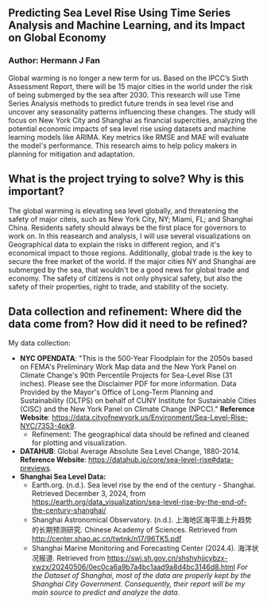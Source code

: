 ## Predicting Sea Level Rise Using Time Series Analysis and Machine Learning, and its Impact on Global Economy
### Author: Hermann J Fan

  Global warming is no longer a new term for us. Based on the IPCC’s Sixth Assessment Report, there will be 15 major cities in the world under the risk of being submerged by the sea after 2030. This research will use Time Series Analysis methods to predict future trends in sea level rise and uncover any seasonality patterns influencing these changes. The study will focus on New York City and Shanghai as financial supercities, analyzing the potential economic impacts of sea level rise using datasets and machine learning models like ARIMA. Key metrics like RMSE and MAE will evaluate the model's performance. This research aims to help policy makers in planning for mitigation and adaptation.

## What is the project trying to solve? Why is this important?
  The global warming is elevating sea level globally, and threatening the safety of major citeis, such as New York City, NY; Miami, FL; and Shanghai China. Residents safety should always be the first place for governors to work on. In this reasearch and analysis, I will use several visualizations on Geographical data to explain the risks in different region, and it's economical impact to those regions. 
  Additionally, global trade is the key to secure the free market of the world. If the major cities NY and Shanghai are submerged by the sea, that wouldn't be a good news for global trade and economy. The safety of citizens is not only physical safety, but also the safety of their properties, right to trade, and stability of the society.

## Data collection and refinement: Where did the data come from? How did it need to be refined?
  My data collection: 
- **NYC OPENDATA**: "This is the 500-Year Floodplain for the 2050s based on FEMA's Preliminary Work Map data and the New York Panel on Climate Change's 90th Percentile Projects for Sea-Level Rise (31 inches). Please see the Disclaimer PDF for more information. Data Provided by the Mayor's Office of Long-Term Planning and Sustainability (OLTPS) on behalf of CUNY Institute for Sustainable Cities (CISC) and the New York Panel on Climate Change (NPCC)." **Reference Website**: https://data.cityofnewyork.us/Environment/Sea-Level-Rise-NYC/7353-4pk9.
  - Refinement: The geographical data should be refined and cleaned for plotting and visualization.
- **DATAHUB**: Global Average Absolute Sea Level Change, 1880-2014. **Reference Website**: https://datahub.io/core/sea-level-rise#data-previews.
- **Shanghai Sea Level Data:**
  - Earth.org. (n.d.). Sea level rise by the end of the century - Shanghai. Retrieved December 3, 2024, from https://earth.org/data_visualization/sea-level-rise-by-the-end-of-the-century-shanghai/
  - Shanghai Astronomical Observatory. (n.d.). 上海地区海平面上升趋势的长期预测研究. Chinese Academy of Sciences. Retrieved from http://center.shao.ac.cn/twtnk/n17/96TK5.pdf
  - Shanghai Marine Monitoring and Forecasting Center (2024.4). 海洋状况报道. Retrieved from https://swj.sh.gov.cn/shshyhjjcybzx-xwzx/20240506/0ec0ca6a9b7a4bc1aad9a8d4bc3146d8.html
*For the Dataset of Shanghai, most of the data are properly kept by the Shanghai City Government. Consequently, their report will be my main source to predict and analyze the data.*


